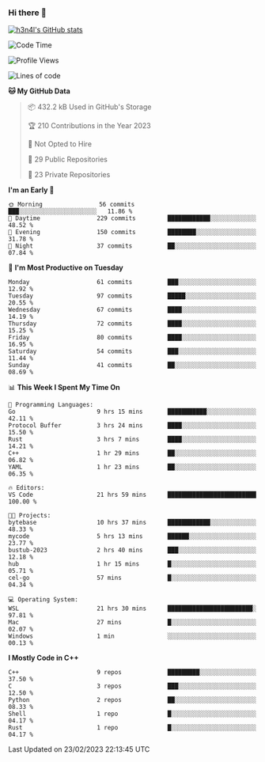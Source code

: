 ### Hi there 👋

[![h3n4l's GitHub stats](https://github-readme-stats.vercel.app/api?username=h3n4l&count_private=true&show_icons=true&theme=radical)](https://github.com/h3n4l/github-readme-stats)

<!--START_SECTION:waka-->
![Code Time](http://img.shields.io/badge/Code%20Time-968%20hrs%2011%20mins-blue)

![Profile Views](http://img.shields.io/badge/Profile%20Views-1-blue)

![Lines of code](https://img.shields.io/badge/From%20Hello%20World%20I%27ve%20Written-1.7%20million%20lines%20of%20code-blue)

**🐱 My GitHub Data** 

> 📦 432.2 kB Used in GitHub's Storage 
 > 
> 🏆 210 Contributions in the Year 2023
 > 
> 🚫 Not Opted to Hire
 > 
> 📜 29 Public Repositories 
 > 
> 🔑 23 Private Repositories 
 > 
**I'm an Early 🐤** 

```text
🌞 Morning                56 commits          ███░░░░░░░░░░░░░░░░░░░░░░   11.86 % 
🌆 Daytime                229 commits         ████████████░░░░░░░░░░░░░   48.52 % 
🌃 Evening                150 commits         ████████░░░░░░░░░░░░░░░░░   31.78 % 
🌙 Night                  37 commits          ██░░░░░░░░░░░░░░░░░░░░░░░   07.84 % 
```
📅 **I'm Most Productive on Tuesday** 

```text
Monday                   61 commits          ███░░░░░░░░░░░░░░░░░░░░░░   12.92 % 
Tuesday                  97 commits          █████░░░░░░░░░░░░░░░░░░░░   20.55 % 
Wednesday                67 commits          ████░░░░░░░░░░░░░░░░░░░░░   14.19 % 
Thursday                 72 commits          ████░░░░░░░░░░░░░░░░░░░░░   15.25 % 
Friday                   80 commits          ████░░░░░░░░░░░░░░░░░░░░░   16.95 % 
Saturday                 54 commits          ███░░░░░░░░░░░░░░░░░░░░░░   11.44 % 
Sunday                   41 commits          ██░░░░░░░░░░░░░░░░░░░░░░░   08.69 % 
```


📊 **This Week I Spent My Time On** 

```text
💬 Programming Languages: 
Go                       9 hrs 15 mins       ███████████░░░░░░░░░░░░░░   42.11 % 
Protocol Buffer          3 hrs 24 mins       ████░░░░░░░░░░░░░░░░░░░░░   15.50 % 
Rust                     3 hrs 7 mins        ████░░░░░░░░░░░░░░░░░░░░░   14.21 % 
C++                      1 hr 29 mins        ██░░░░░░░░░░░░░░░░░░░░░░░   06.82 % 
YAML                     1 hr 23 mins        ██░░░░░░░░░░░░░░░░░░░░░░░   06.35 % 

🔥 Editors: 
VS Code                  21 hrs 59 mins      █████████████████████████   100.00 % 

🐱‍💻 Projects: 
bytebase                 10 hrs 37 mins      ████████████░░░░░░░░░░░░░   48.33 % 
mycode                   5 hrs 13 mins       ██████░░░░░░░░░░░░░░░░░░░   23.77 % 
bustub-2023              2 hrs 40 mins       ███░░░░░░░░░░░░░░░░░░░░░░   12.18 % 
hub                      1 hr 15 mins        █░░░░░░░░░░░░░░░░░░░░░░░░   05.71 % 
cel-go                   57 mins             █░░░░░░░░░░░░░░░░░░░░░░░░   04.34 % 

💻 Operating System: 
WSL                      21 hrs 30 mins      ████████████████████████░   97.81 % 
Mac                      27 mins             █░░░░░░░░░░░░░░░░░░░░░░░░   02.07 % 
Windows                  1 min               ░░░░░░░░░░░░░░░░░░░░░░░░░   00.13 % 
```

**I Mostly Code in C++** 

```text
C++                      9 repos             █████████░░░░░░░░░░░░░░░░   37.50 % 
C                        3 repos             ███░░░░░░░░░░░░░░░░░░░░░░   12.50 % 
Python                   2 repos             ██░░░░░░░░░░░░░░░░░░░░░░░   08.33 % 
Shell                    1 repo              █░░░░░░░░░░░░░░░░░░░░░░░░   04.17 % 
Rust                     1 repo              █░░░░░░░░░░░░░░░░░░░░░░░░   04.17 % 
```




 Last Updated on 23/02/2023 22:13:45 UTC
<!--END_SECTION:waka-->

